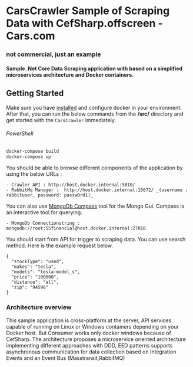 # CarsCrawler Sample of Scraping Data with CefSharp.offscreen - Cars.com 
### not commercial, just an example

#### Sample .Net Core Data Scraping application with based on a simplified microservices architecture and Docker containers.

## Getting Started

Make sure you have [installed](https://docs.docker.com/docker-for-windows/install/) and configure docker in your environment. After that, you can run the below commands from the **/src/** directory and get started with the `CarsCrawler` immediately.

###### PowerShell
```powershell
docker-compose build
docker-compose up
```
You should be able to browse different components of the application by using the below URLs :

```
- Crawler API : http://host.docker.internal:5010/
- RabbitMq Manager :  http://host.docker.internal:15672/ _(username : rabbituser, password: passw0rd1)_
```

You can also use [MongoDb Compass](https://www.mongodb.com/try/download/compass) tool for the Mongo Gui. Compass is an interactive tool for querying. 

```
- MongoDb Connectionstring : mongodb://root:55financial@host.docker.internal:27018
```

You should start from API for trigger to scraping data. You can use search method. Here is the example request below.

```
{
  "stockType": "used",
  "makes": "tesla",
  "models": "tesla-model_s",
  "price": "100000",
  "distance": "all",
  "zip": "94596"
}
```

### Architecture overview

This sample application is cross-platform at the server, API services capable of running on Linux or Windows containers depending on your Docker host. But Consumer works only docker windows because of CefSharp.
The architecture proposes a microservice oriented architecture  implementing different approaches with DDD, EED patterns supports asynchronous communication for data collection  based on Integration Events and an Event Bus (Masstransit,RabbitMQ)



